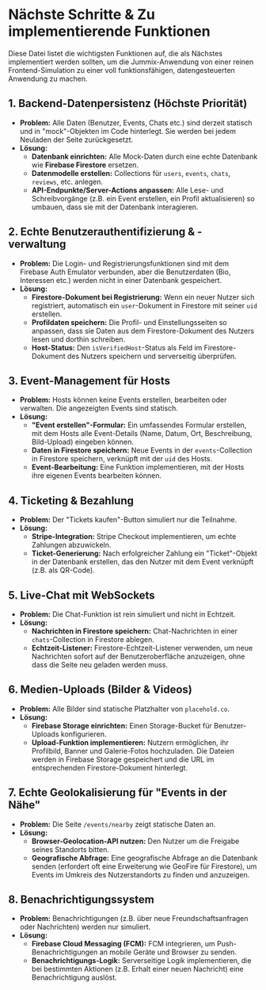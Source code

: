 # Nächste Schritte & Zu implementierende Funktionen

Diese Datei listet die wichtigsten Funktionen auf, die als Nächstes implementiert werden sollten, um die Jummix-Anwendung von einer reinen Frontend-Simulation zu einer voll funktionsfähigen, datengesteuerten Anwendung zu machen.

## 1. Backend-Datenpersistenz (Höchste Priorität)

- **Problem:** Alle Daten (Benutzer, Events, Chats etc.) sind derzeit statisch und in "mock"-Objekten im Code hinterlegt. Sie werden bei jedem Neuladen der Seite zurückgesetzt.
- **Lösung:**
    - **Datenbank einrichten:** Alle Mock-Daten durch eine echte Datenbank wie **Firebase Firestore** ersetzen.
    - **Datenmodelle erstellen:** Collections für `users`, `events`, `chats`, `reviews`, etc. anlegen.
    - **API-Endpunkte/Server-Actions anpassen:** Alle Lese- und Schreibvorgänge (z.B. ein Event erstellen, ein Profil aktualisieren) so umbauen, dass sie mit der Datenbank interagieren.

## 2. Echte Benutzerauthentifizierung & -verwaltung

- **Problem:** Die Login- und Registrierungsfunktionen sind mit dem Firebase Auth Emulator verbunden, aber die Benutzerdaten (Bio, Interessen etc.) werden nicht in einer Datenbank gespeichert.
- **Lösung:**
    - **Firestore-Dokument bei Registrierung:** Wenn ein neuer Nutzer sich registriert, automatisch ein `user`-Dokument in Firestore mit seiner `uid` erstellen.
    - **Profildaten speichern:** Die Profil- und Einstellungsseiten so anpassen, dass sie Daten aus dem Firestore-Dokument des Nutzers lesen und dorthin schreiben.
    - **Host-Status:** Den `isVerifiedHost`-Status als Feld im Firestore-Dokument des Nutzers speichern und serverseitig überprüfen.

## 3. Event-Management für Hosts

- **Problem:** Hosts können keine Events erstellen, bearbeiten oder verwalten. Die angezeigten Events sind statisch.
- **Lösung:**
    - **"Event erstellen"-Formular:** Ein umfassendes Formular erstellen, mit dem Hosts alle Event-Details (Name, Datum, Ort, Beschreibung, Bild-Upload) eingeben können.
    - **Daten in Firestore speichern:** Neue Events in der `events`-Collection in Firestore speichern, verknüpft mit der `uid` des Hosts.
    - **Event-Bearbeitung:** Eine Funktion implementieren, mit der Hosts ihre eigenen Events bearbeiten können.

## 4. Ticketing & Bezahlung

- **Problem:** Der "Tickets kaufen"-Button simuliert nur die Teilnahme.
- **Lösung:**
    - **Stripe-Integration:** Stripe Checkout implementieren, um echte Zahlungen abzuwickeln.
    - **Ticket-Generierung:** Nach erfolgreicher Zahlung ein "Ticket"-Objekt in der Datenbank erstellen, das den Nutzer mit dem Event verknüpft (z.B. als QR-Code).

## 5. Live-Chat mit WebSockets

- **Problem:** Die Chat-Funktion ist rein simuliert und nicht in Echtzeit.
- **Lösung:**
    - **Nachrichten in Firestore speichern:** Chat-Nachrichten in einer `chats`-Collection in Firestore ablegen.
    - **Echtzeit-Listener:** Firestore-Echtzeit-Listener verwenden, um neue Nachrichten sofort auf der Benutzeroberfläche anzuzeigen, ohne dass die Seite neu geladen werden muss.

## 6. Medien-Uploads (Bilder & Videos)

- **Problem:** Alle Bilder sind statische Platzhalter von `placehold.co`.
- **Lösung:**
    - **Firebase Storage einrichten:** Einen Storage-Bucket für Benutzer-Uploads konfigurieren.
    - **Upload-Funktion implementieren:** Nutzern ermöglichen, ihr Profilbild, Banner und Galerie-Fotos hochzuladen. Die Dateien werden in Firebase Storage gespeichert und die URL im entsprechenden Firestore-Dokument hinterlegt.

## 7. Echte Geolokalisierung für "Events in der Nähe"

- **Problem:** Die Seite `/events/nearby` zeigt statische Daten an.
- **Lösung:**
    - **Browser-Geolocation-API nutzen:** Den Nutzer um die Freigabe seines Standorts bitten.
    - **Geografische Abfrage:** Eine geografische Abfrage an die Datenbank senden (erfordert oft eine Erweiterung wie GeoFire für Firestore), um Events im Umkreis des Nutzerstandorts zu finden und anzuzeigen.

## 8. Benachrichtigungssystem

- **Problem:** Benachrichtigungen (z.B. über neue Freundschaftsanfragen oder Nachrichten) werden nur simuliert.
- **Lösung:**
    - **Firebase Cloud Messaging (FCM):** FCM integrieren, um Push-Benachrichtigungen an mobile Geräte und Browser zu senden.
    - **Benachrichtigungs-Logik:** Serverseitige Logik implementieren, die bei bestimmten Aktionen (z.B. Erhalt einer neuen Nachricht) eine Benachrichtigung auslöst.
